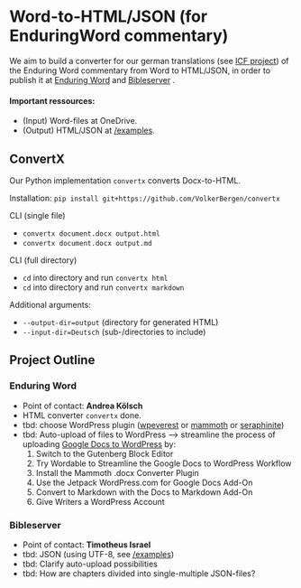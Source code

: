 # Word-to-HTML/JSON (for EnduringWord commentary) 

We aim to build a converter for our german translations (see [ICF project](https://bibel-kommentar.de)) of the 
Enduring Word commentary from Word to HTML/JSON, in order to publish it at 
[Enduring Word](https://de.enduringword.com/) and [Bibleserver](https://bibleserver.com/) . 

#### Important ressources:
- (Input) Word-files at OneDrive.
- (Output) HTML/JSON at [/examples](https://github.com/VolkerBergen/bible_commentary/tree/main/examples).

## ConvertX

Our Python implementation `convertx` converts Docx-to-HTML. 

Installation: `pip install git+https://github.com/VolkerBergen/convertx`

CLI (single file)
- `convertx document.docx output.html`
- `convertx document.docx output.md`

CLI (full directory)
- `cd` into directory and run `convertx html`
- `cd` into directory and run `convertx markdown`

Additional arguments:
- `--output-dir=output`  (directory for generated HTML)
- `--input-dir=Deutsch`  (sub-/directories to include)

## Project Outline

### Enduring Word
- Point of contact: **Andrea Kölsch**
- HTML converter `convertx` done.
- tbd: choose WordPress plugin ([wpeverest](https://wpeverest.com/wordpress-plugins/everest-forms/) or [mammoth](https://de.wordpress.org/plugins/mammoth-docx-converter/) or [seraphinite](https://www.pluginforthat.com/plugin/seraphinite-post-docx-source/))
- tbd: Auto-upload of files to WordPress -->  streamline the process of uploading [Google Docs to WordPress](https://kinsta.com/blog/google-docs-to-wordpress/) by:
     1. Switch to the Gutenberg Block Editor
     2. Try Wordable to Streamline the Google Docs to WordPress Workflow
     3. Install the Mammoth .docx Converter Plugin
     4. Use the Jetpack WordPress.com for Google Docs Add-On
     5. Convert to Markdown with the Docs to Markdown Add-On
     6. Give Writers a WordPress Account

### Bibleserver
- Point of contact: **Timotheus Israel**
- tbd: JSON (using UTF-8, see [/examples](https://github.com/VolkerBergen/bible_commentary/tree/main/examples))
- tbd: Clarify auto-upload possibilities
- tbd: How are chapters divided into single-multiple JSON-files?
